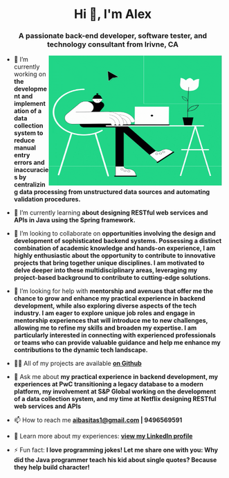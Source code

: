 <h1 align="center">Hi 👋, I'm Alex</h1>
<h3 align="center">A passionate back-end developer, software tester, and technology consultant from Irivne, CA </h3>

<img align="right" alt="Coding" width="400" height="300" src="https://github.com/AlexIbasitas/AlexIbasitas/blob/main/coding_giphy.gif">



- 🔭 I’m currently working on **the development and implementation of a data collection system to reduce manual entry errors and inaccuracies by centralizing data processing from unstructured data sources and automating validation procedures.**

- 🌱 I’m currently learning **about designing RESTful web services and APIs in Java using the Spring framework.**

- 👯 I’m looking to collaborate on **opportunities involving the design and development of sophisticated backend systems. Possessing a distinct combination of academic knowledge and hands-on experience, I am highly enthusiastic about the opportunity to contribute to innovative projects that bring together unique disciplines. I am motivated to delve deeper into these multidisciplinary areas, leveraging my project-based background to contribute to cutting-edge solutions.**

- 🤝 I’m looking for help with **mentorship and avenues that offer me the chance to grow and enhance my practical experience in backend development, while also exploring diverse aspects of the tech industry. I am eager to explore unique job roles and engage in mentorship experiences that will introduce me to new challenges, allowing me to refine my skills and broaden my expertise. I am particularly interested in connecting with experienced professionals or teams who can provide valuable guidance and help me enhance my contributions to the dynamic tech landscape.**

- 👨‍💻 All of my projects are available **[on Github](https://github.com/AlexIbasitas)**

- 💬 Ask me about **my practical experience in backend development, my experiences at PwC transitioning a legacy database to a modern platform, my involvement at S&P Global working on the development of a data collection system, and my time at Netflix designing RESTful web services and APIs**

- 📫 How to reach me **aibasitas1@gmail.com | 9496569591**

- 📄 Learn more about my experiences: **[view my LinkedIn profile](https://www.linkedin.com/in/alexibasitas/)**

- ⚡ Fun fact: **I love programming jokes! Let me share one with you: Why did the Java programmer teach his kid about single quotes? Because they help build character!**


